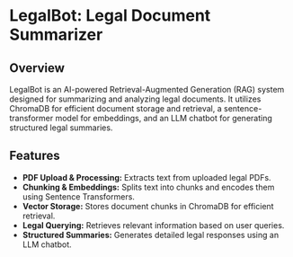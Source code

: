 # LegalBot: Legal Document Summarizer

## Overview
LegalBot is an AI-powered Retrieval-Augmented Generation (RAG) system designed for summarizing and analyzing legal documents. It utilizes ChromaDB for efficient document storage and retrieval, a sentence-transformer model for embeddings, and an LLM chatbot for generating structured legal summaries.

## Features
- **PDF Upload & Processing:** Extracts text from uploaded legal PDFs.
- **Chunking & Embeddings:** Splits text into chunks and encodes them using Sentence Transformers.
- **Vector Storage:** Stores document chunks in ChromaDB for efficient retrieval.
- **Legal Querying:** Retrieves relevant information based on user queries.
- **Structured Summaries:** Generates detailed legal responses using an LLM chatbot.
